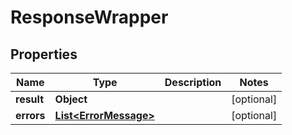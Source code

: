 
# ResponseWrapper

## Properties
Name | Type | Description | Notes
------------ | ------------- | ------------- | -------------
**result** | **Object** |  |  [optional]
**errors** | [**List&lt;ErrorMessage&gt;**](ErrorMessage.md) |  |  [optional]



